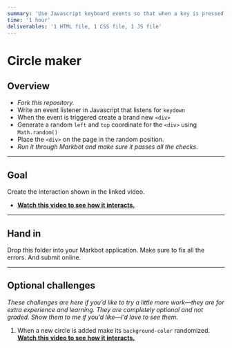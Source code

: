 ```yaml
---
summary: 'Use Javascript keyboard events so that when a key is pressed a circle shows up randomly on the screen.'
time: '1 hour'
deliverables: '1 HTML file, 1 CSS file, 1 JS file'
---
```


# Circle maker

## Overview

- *Fork this repository.*
- Write an event listener in Javascript that listens for `keydown`
- When the event is triggered create a brand new `<div>`
- Generate a random `left` and `top` coordinate for the `<div>` using `Math.random()`
- Place the `<div>` on the page in the random position.
- *Run it through Markbot and make sure it passes all the checks.*

---

## Goal

Create the interaction shown in the linked video.

- [**Watch this video to see how it interacts.**](https://videos.learntheweb.courses/playlists/web-dev-js/circle-maker.mp4)

---

## Hand in

Drop this folder into your Markbot application. Make sure to fix all the errors. And submit online.

---

## Optional challenges

*These challenges are here if you’d like to try a little more work—they are for extra experience and learning. They are completely optional and not graded. Show them to me if you’d like—I’d love to see them.*

1. When a new circle is added make its `background-color` randomized.
  <br>[**Watch this video to see how it interacts.**](https://videos.learntheweb.courses/playlists/web-dev-js/circle-maker-bonus.mp4)
